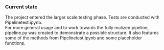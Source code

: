 ### Current state
The project entered the larger scale testing phase. Tests are conducted with Pipelinetest.ipynb.  
For more general usage and to work towards the fully realized pipeline, pipeline.py was created to demonstrate a possible structure. It also features some of the methods from Pipelinetest.ipynb and some placeholder functions.

